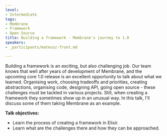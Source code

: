 ```yaml
---
level:
- Intermediate
tags:
- Membrane
- Framework
- Open Source
title: Building a framework - Membrane's journey to 1.0
speakers:
- _participants/mateusz-front.md

---
```

Building a framework is an exciting, but also challenging job. Our team knows that well after years of development of Membrane, and the upcoming core 1.0 release is an excellent opportunity to talk about what we learned. Organising work, choosing tradeoffs and priorities, creating abstractions, organising code, designing API, going open source - these challenges must be tackled in various projects. Still, when creating a framework they sometimes show up in an unusual way. In this talk, I'll discuss some of them taking Membrane as an example.

**Talk objectives:**	
* Learn the process of creating a framework in Elixir. 
* Learn what are the challenges there and how they can be approached.